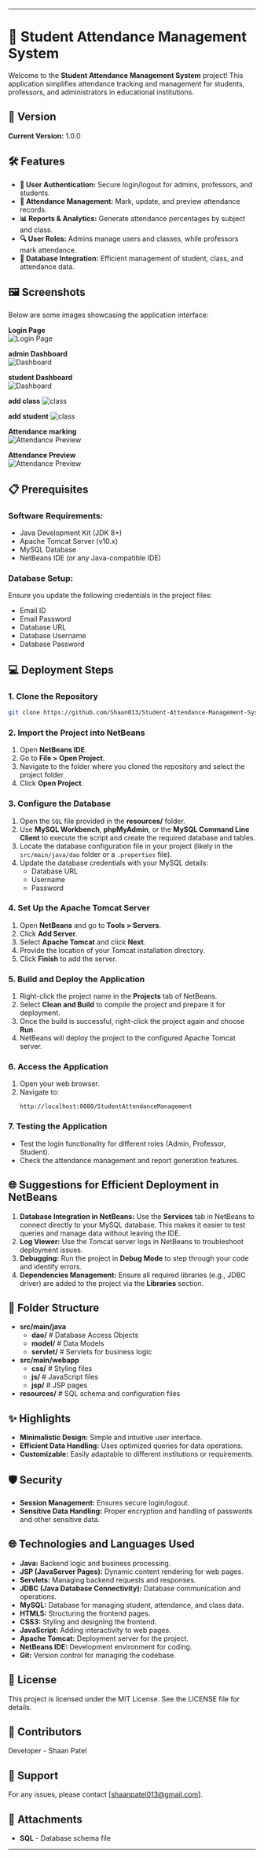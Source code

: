 
---

# 📘 Student Attendance Management System  

Welcome to the **Student Attendance Management System** project! This application simplifies attendance tracking and management for students, professors, and administrators in educational institutions.  

## 🚀 Version  

**Current Version:** 1.0.0  

## 🛠 Features  

- **🌟 User Authentication:** Secure login/logout for admins, professors, and students.  
- **📝 Attendance Management:** Mark, update, and preview attendance records.  
- **📊 Reports & Analytics:** Generate attendance percentages by subject and class.  
- **🔍 User Roles:** Admins manage users and classes, while professors mark attendance.  
- **📁 Database Integration:** Efficient management of student, class, and attendance data.  

## 🖼 Screenshots  

Below are some images showcasing the application interface:

**Login Page**  
![Login Page](image/login.png)  

**admin Dashboard**  
![Dashboard](image/admin_dashbord.png)

**student Dashboard**  
![Dashboard](image/student_dashboard.png)

**add class**
![class](image/class.png)

**add student**
![class](image/student.png)

**Attendance marking**  
![Attendance Preview](image/mark_attendace.png)  

**Attendance Preview**  
![Attendance Preview](image/attandance_repo.png)  

## 📋 Prerequisites  

### Software Requirements:  

- Java Development Kit (JDK 8+)  
- Apache Tomcat Server (v10.x)  
- MySQL Database  
- NetBeans IDE (or any Java-compatible IDE)  

### Database Setup:  

Ensure you update the following credentials in the project files:  

- Email ID  
- Email Password  
- Database URL  
- Database Username  
- Database Password  

## 💻 Deployment Steps  

### 1. Clone the Repository  
```bash  
git clone https://github.com/Shaan013/Student-Attendance-Management-System  
```  

### 2. Import the Project into NetBeans  

1. Open **NetBeans IDE**.  
2. Go to **File > Open Project**.  
3. Navigate to the folder where you cloned the repository and select the project folder.  
4. Click **Open Project**.  

### 3. Configure the Database  

1. Open the `SQL` file provided in the **resources/** folder.  
2. Use **MySQL Workbench**, **phpMyAdmin**, or the **MySQL Command Line Client** to execute the script and create the required database and tables.  
3. Locate the database configuration file in your project (likely in the `src/main/java/dao` folder or a `.properties` file).  
4. Update the database credentials with your MySQL details:  
   - Database URL  
   - Username  
   - Password  

### 4. Set Up the Apache Tomcat Server  

1. Open **NetBeans** and go to **Tools > Servers**.  
2. Click **Add Server**.  
3. Select **Apache Tomcat** and click **Next**.  
4. Provide the location of your Tomcat installation directory.  
5. Click **Finish** to add the server.  

### 5. Build and Deploy the Application  

1. Right-click the project name in the **Projects** tab of NetBeans.  
2. Select **Clean and Build** to compile the project and prepare it for deployment.  
3. Once the build is successful, right-click the project again and choose **Run**.  
4. NetBeans will deploy the project to the configured Apache Tomcat server.  

### 6. Access the Application  

1. Open your web browser.  
2. Navigate to:  
   ```  
   http://localhost:8080/StudentAttendanceManagement  
   ```  

### 7. Testing the Application  

- Test the login functionality for different roles (Admin, Professor, Student).  
- Check the attendance management and report generation features.  

## 🌐 Suggestions for Efficient Deployment in NetBeans  

1. **Database Integration in NetBeans:** Use the **Services** tab in NetBeans to connect directly to your MySQL database. This makes it easier to test queries and manage data without leaving the IDE.  
2. **Log Viewer:** Use the Tomcat server logs in NetBeans to troubleshoot deployment issues.  
3. **Debugging:** Run the project in **Debug Mode** to step through your code and identify errors.  
4. **Dependencies Management:** Ensure all required libraries (e.g., JDBC driver) are added to the project via the **Libraries** section.  

## 📂 Folder Structure  

- **src/main/java**  
  - **dao/**         # Database Access Objects  
  - **model/**       # Data Models  
  - **servlet/**     # Servlets for business logic  
- **src/main/webapp**  
  - **css/**         # Styling files  
  - **js/**          # JavaScript files  
  - **jsp/**         # JSP pages  
- **resources/**     # SQL schema and configuration files  

## ✨ Highlights  

- **Minimalistic Design:** Simple and intuitive user interface.  
- **Efficient Data Handling:** Uses optimized queries for data operations.  
- **Customizable:** Easily adaptable to different institutions or requirements.  

## 🛡 Security  

- **Session Management:** Ensures secure login/logout.  
- **Sensitive Data Handling:** Proper encryption and handling of passwords and other sensitive data.  

## 🌐 Technologies and Languages Used  

- **Java:** Backend logic and business processing.  
- **JSP (JavaServer Pages):** Dynamic content rendering for web pages.  
- **Servlets:** Managing backend requests and responses.  
- **JDBC (Java Database Connectivity):** Database communication and operations.  
- **MySQL:** Database for managing student, attendance, and class data.  
- **HTML5:** Structuring the frontend pages.  
- **CSS3:** Styling and designing the frontend.  
- **JavaScript:** Adding interactivity to web pages.  
- **Apache Tomcat:** Deployment server for the project.  
- **NetBeans IDE:** Development environment for coding.  
- **Git:** Version control for managing the codebase.  

## 📜 License  

This project is licensed under the MIT License. See the LICENSE file for details.  

## 👥 Contributors  

Developer - Shaan Patel

## 📧 Support  

For any issues, please contact [shaanpatel013@gmail.com].  

## 📝 Attachments  

- **SQL** - Database schema file  

---
